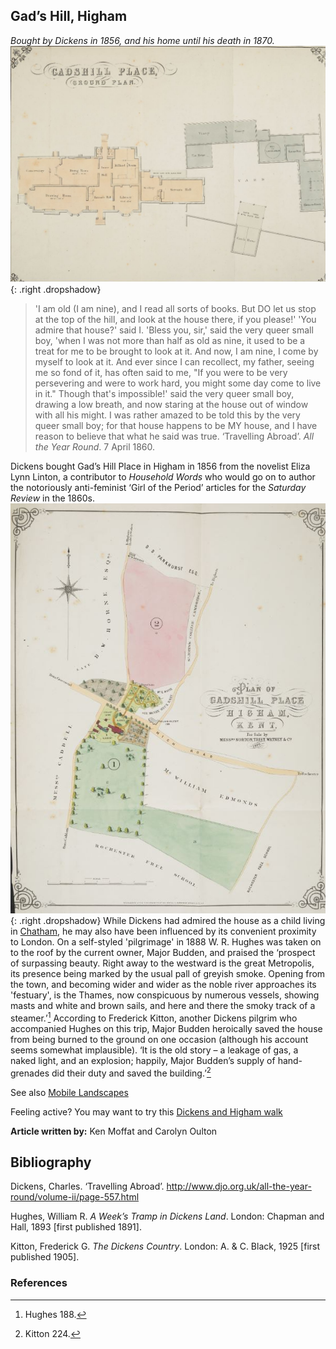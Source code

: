 ## Gad’s Hill, Higham
*Bought by Dickens in 1856, and his home until his death in 1870.*
![Gads southview © The British Library Board Maps CC.5.C.2. Plate 2.](images/Gadsgroundplan.JPG){: .right .dropshadow}

>'I am old (I am nine), and I read all sorts of books. But DO let us stop at the top of the hill, and look at the house there, if you please!'
'You admire that house?' said I.
'Bless you, sir,' said the very queer small boy, 'when I was not more than half as old as nine, it used to be a treat for me to be brought to look at it. And now, I am nine, I come by myself to look at it. And ever since I can recollect, my father, seeing me so fond of it, has often said to me, "If you were to be very persevering and were to work hard, you might some day come to live in it." Though that's impossible!' said the very queer small boy, drawing a low breath, and now staring at the house out of window with all his might.
I was rather amazed to be told this by the very queer small boy; for that house happens to be MY house, and I have reason to believe that what he said was true.
‘Travelling Abroad’. _All the Year Round_. 7 April 1860.

Dickens bought Gad’s Hill Place in Higham in 1856 from the novelist Eliza Lynn Linton, a contributor to _Household Words_ who would go on to author the notoriously anti-feminist ‘Girl of the Period’ articles for the _Saturday Review_ in the 1860s. 
![Gads plan © The British Library Board Maps CC.5.C.2. Plate 1.](images/Gadsplan.JPG){: .right .dropshadow}
While Dickens had admired the house as a child living in [Chatham](/dickens/dickens-chatham), he may also have been influenced by its convenient proximity to London. On a self-styled 'pilgrimage' in 1888 W. R. Hughes was taken on to the roof by the current owner, Major Budden, and praised the ‘prospect of surpassing beauty. Right away to the westward is the great Metropolis, its presence being marked by the usual pall of greyish smoke. Opening from the town, and becoming wider and wider as the noble river approaches its 'festuary', is the Thames, now conspicuous by numerous vessels, showing masts and white and brown sails, and here and there the smoky track of a steamer.’[^ref1] According to Frederick Kitton, another Dickens pilgrim who accompanied Hughes on this trip, Major Budden heroically saved the house from being burned to the ground on one occasion (although his account seems somewhat implausible). ‘It is the old story – a leakage of gas, a naked light, and an explosion; happily, Major Budden’s supply of hand-grenades did their duty and saved the building.’[^ref2]

See also [Mobile Landscapes](/dickens/mobile-landscapes)

Feeling active? You may want to try this [Dickens and Higham walk](https://explorekent.org/activities/charles-dickens-and-higham-walk/)

**Article written by:** Ken Moffat and Carolyn Oulton

## Bibliography
Dickens, Charles. ‘Travelling Abroad’. http://www.djo.org.uk/all-the-year-round/volume-ii/page-557.html

Hughes, William R. _A Week’s Tramp in Dickens Land_. London: Chapman and Hall, 1893 [first published 1891].

Kitton, Frederick G. _The Dickens Country_. London: A. & C. Black, 1925 [first published 1905].

### References

[^ref1]: Hughes 188.
[^ref2]: Kitton 224.
